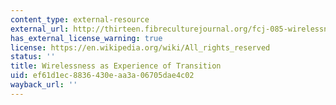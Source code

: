 ```yaml
---
content_type: external-resource
external_url: http://thirteen.fibreculturejournal.org/fcj-085-wirelessness-as-experience-of-transition/
has_external_license_warning: true
license: https://en.wikipedia.org/wiki/All_rights_reserved
status: ''
title: Wirelessness as Experience of Transition
uid: ef61d1ec-8836-430e-aa3a-06705dae4c02
wayback_url: ''
---
```

